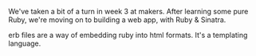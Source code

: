 We've taken a bit of a turn in week 3 at makers. After learning some pure Ruby, we're moving on to building a web app, with Ruby & Sinatra.

erb files are a way of embedding ruby into html formats. It's a templating language.

